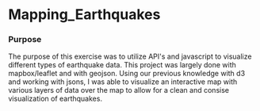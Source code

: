 # Mapping_Earthquakes

### Purpose
  The purpose of this exercise was to utilize API's and javascript to visualize different types of earthquake data. This project was largely done with mapbox/leaflet and with geojson. Using our previous knowledge with d3 and working with jsons, I was able to visualize an interactive map with various layers of data over the map to allow for a clean and consise visualization of earthquakes.
